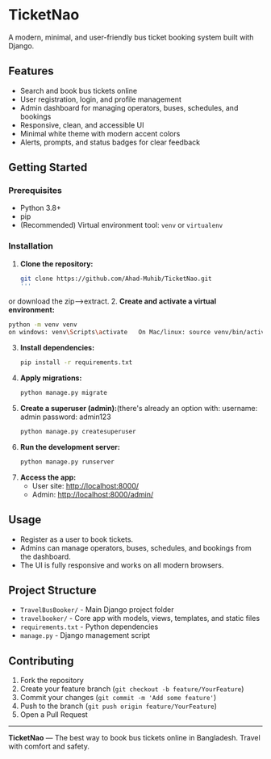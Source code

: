 # TicketNao

A modern, minimal, and user-friendly bus ticket booking system built with Django.

## Features
- Search and book bus tickets online
- User registration, login, and profile management
- Admin dashboard for managing operators, buses, schedules, and bookings
- Responsive, clean, and accessible UI
- Minimal white theme with modern accent colors
- Alerts, prompts, and status badges for clear feedback

## Getting Started

### Prerequisites
- Python 3.8+
- pip
- (Recommended) Virtual environment tool: `venv` or `virtualenv`

### Installation
1. **Clone the repository:**
   ```bash
   git clone https://github.com/Ahad-Muhib/TicketNao.git
   '''
or download the zip-->extract.
2. **Create and activate a virtual environment:**
   ```bash
   python -m venv venv
   on windows: venv\Scripts\activate   On Mac/linux: source venv/bin/activate
   ```

3. **Install dependencies:**
   ```bash
   pip install -r requirements.txt
   ```
4. **Apply migrations:**
   ```bash
   python manage.py migrate
   ```
5. **Create a superuser (admin):**(there's already an option with:
username: admin
password: admin123
   ```bash
   python manage.py createsuperuser
   ```
6. **Run the development server:**
   ```bash
   python manage.py runserver
   ```
7. **Access the app:**
   - User site: [http://localhost:8000/](http://localhost:8000/)
   - Admin: [http://localhost:8000/admin/](http://localhost:8000/admin/)

## Usage
- Register as a user to book tickets.
- Admins can manage operators, buses, schedules, and bookings from the dashboard.
- The UI is fully responsive and works on all modern browsers.

## Project Structure
- `TravelBusBooker/` - Main Django project folder
- `travelbooker/` - Core app with models, views, templates, and static files
- `requirements.txt` - Python dependencies
- `manage.py` - Django management script

## Contributing
1. Fork the repository
2. Create your feature branch (`git checkout -b feature/YourFeature`)
3. Commit your changes (`git commit -m 'Add some feature'`)
4. Push to the branch (`git push origin feature/YourFeature`)
5. Open a Pull Request

---

**TicketNao** — The best way to book bus tickets online in Bangladesh. Travel with comfort and safety. 

